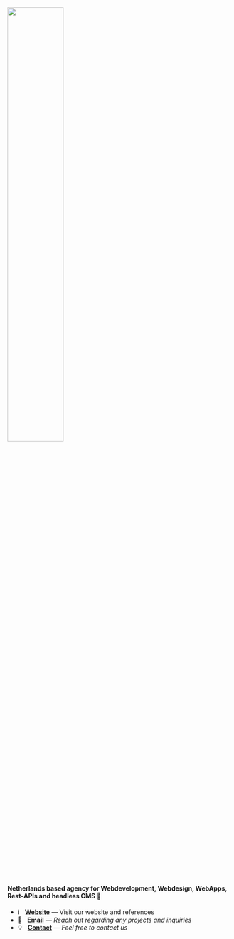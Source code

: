 <img src="https://smit.net/assets/images/smit-dark-long-15-jaar.svg" width="50%" />

#### Netherlands based agency for Webdevelopment, Webdesign, WebApps, Rest-APIs and headless CMS  👋


* ℹ️ &nbsp; **[Website](https://smit.net)** — Visit our website and references
* 📩 &nbsp; **[Email](mailto:support@smit.net)** — _Reach out regarding any projects and inquiries_
* 💡 &nbsp; **[Contact](https://smit.net/contact)** — _Feel free to contact us_
